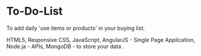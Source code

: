 # To-Do-List

To add daily 'use items or products' in your buying list.

HTML5, 
Responsive CSS,
JavaScript,
AngularJS - Single Page Application,
Node.ja - APIs,
MongoDB - to store your data .
